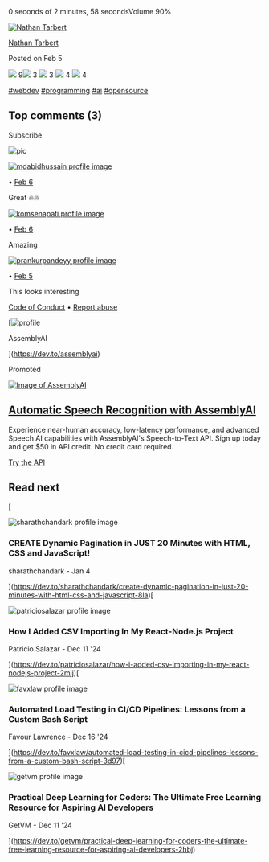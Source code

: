 0 seconds of 2 minutes, 58 secondsVolume 90%

[![Nathan Tarbert](https://media2.dev.to/dynamic/image/width=50,height=50,fit=cover,gravity=auto,format=auto/https%3A%2F%2Fdev-to-uploads.s3.amazonaws.com%2Fuploads%2Fuser%2Fprofile_image%2F1031984%2Fe6629bb7-d446-4f40-b537-d2fa664bf5fd.jpg)](https://dev.to/nathan_tarbert)

[Nathan Tarbert](https://dev.to/nathan_tarbert)

Posted on Feb 5

 ![](https://assets.dev.to/assets/sparkle-heart-5f9bee3767e18deb1bb725290cb151c25234768a0e9a2bd39370c382d02920cf.svg) 9![](https://assets.dev.to/assets/multi-unicorn-b44d6f8c23cdd00964192bedc38af3e82463978aa611b4365bd33a0f1f4f3e97.svg) 3 ![](https://assets.dev.to/assets/exploding-head-daceb38d627e6ae9b730f36a1e390fca556a4289d5a41abb2c35068ad3e2c4b5.svg) 3 ![](https://assets.dev.to/assets/raised-hands-74b2099fd66a39f2d7eed9305ee0f4553df0eb7b4f11b01b6b1b499973048fe5.svg) 4 ![](https://assets.dev.to/assets/fire-f60e7a582391810302117f987b22a8ef04a2fe0df7e3258a5f49332df1cec71e.svg) 4

[#webdev](https://dev.to/t/webdev) [#programming](https://dev.to/t/programming) [#ai](https://dev.to/t/ai) [#opensource](https://dev.to/t/opensource)

## Top comments (3)

Subscribe

![pic](https://media2.dev.to/dynamic/image/width=256,height=,fit=scale-down,gravity=auto,format=auto/https%3A%2F%2Fdev-to-uploads.s3.amazonaws.com%2Fuploads%2Farticles%2F8j7kvp660rqzt99zui8e.png)

[![mdabidhussain profile image](https://media2.dev.to/dynamic/image/width=50,height=50,fit=cover,gravity=auto,format=auto/https%3A%2F%2Fdev-to-uploads.s3.amazonaws.com%2Fuploads%2Fuser%2Fprofile_image%2F968815%2F6b3c06d9-4da3-405b-98e3-13263c96c3a4.jpg)](https://dev.to/mdabidhussain)

• [Feb 6](https://dev.to/nathan_tarbert/bringing-a-deepseek-r1-langgraph-agent-into-the-real-world-using-copilotkit-3oia#comment-2lgnc)

Great 🔥🔥

[![komsenapati profile image](https://media2.dev.to/dynamic/image/width=50,height=50,fit=cover,gravity=auto,format=auto/https%3A%2F%2Fdev-to-uploads.s3.amazonaws.com%2Fuploads%2Fuser%2Fprofile_image%2F1154019%2F2d1a0162-f89f-4b52-a2cb-b887a4ab0c61.jpg)](https://dev.to/komsenapati)

• [Feb 6](https://dev.to/nathan_tarbert/bringing-a-deepseek-r1-langgraph-agent-into-the-real-world-using-copilotkit-3oia#comment-2lgmb)

Amazing

[![prankurpandeyy profile image](https://media2.dev.to/dynamic/image/width=50,height=50,fit=cover,gravity=auto,format=auto/https%3A%2F%2Fdev-to-uploads.s3.amazonaws.com%2Fuploads%2Fuser%2Fprofile_image%2F199782%2F42c7bef8-2864-41cd-9ded-00b40b9b7f98.png)](https://dev.to/prankurpandeyy)

• [Feb 5](https://dev.to/nathan_tarbert/bringing-a-deepseek-r1-langgraph-agent-into-the-real-world-using-copilotkit-3oia#comment-2lgkg)

This looks interesting

[Code of Conduct](https://dev.to/code-of-conduct) • [Report abuse](https://dev.to/report-abuse)

[![profile](https://media2.dev.to/dynamic/image/width=64,height=64,fit=cover,gravity=auto,format=auto/https%3A%2F%2Fdev-to-uploads.s3.amazonaws.com%2Fuploads%2Forganization%2Fprofile_image%2F3748%2F444eeea7-85cd-4b3e-9e28-c345c6459d77.png)

AssemblyAI

](https://dev.to/assemblyai)

Promoted

[![Image of AssemblyAI](https://media2.dev.to/dynamic/image/width=775%2Cheight=%2Cfit=scale-down%2Cgravity=auto%2Cformat=auto/https%3A%2F%2Fi.imgur.com%2Fb414U62.png)](https://www.assemblyai.com/?utm_source=devto&utm_medium=cpc&utm_campaign=display&utm_content=transcribe&bb=197823)

## [](https://dev.to/nathan_tarbert/bringing-a-deepseek-r1-langgraph-agent-into-the-real-world-using-copilotkit-3oia?context=digest#automatic-speech-recognition-with-assemblyai)[Automatic Speech Recognition with AssemblyAI](https://www.assemblyai.com/products/speech-to-text?utm_source=devto&utm_medium=cpc&utm_campaign=display&utm_content=transcribe&bb=197823)

Experience near-human accuracy, low-latency performance, and advanced Speech AI capabilities with AssemblyAI's Speech-to-Text API. Sign up today and get $50 in API credit. No credit card required.

[Try the API](https://www.assemblyai.com/products/speech-to-text?utm_source=devto&utm_medium=cpc&utm_campaign=display&utm_content=transcribe&bb=197823)

## Read next

[

![sharathchandark profile image](https://media2.dev.to/dynamic/image/width=100,height=100,fit=cover,gravity=auto,format=auto/https%3A%2F%2Fdev-to-uploads.s3.amazonaws.com%2Fuploads%2Fuser%2Fprofile_image%2F1139543%2F86716339-473b-41f3-827b-1d124ff9823e.jpg)

### CREATE Dynamic Pagination in JUST 20 Minutes with HTML, CSS and JavaScript!

sharathchandark - Jan 4





](https://dev.to/sharathchandark/create-dynamic-pagination-in-just-20-minutes-with-html-css-and-javascript-8la)[

![patriciosalazar profile image](https://media2.dev.to/dynamic/image/width=100,height=100,fit=cover,gravity=auto,format=auto/https%3A%2F%2Fdev-to-uploads.s3.amazonaws.com%2Fuploads%2Fuser%2Fprofile_image%2F583216%2Fea905c0b-1af2-4313-8a71-ae6856c9ff39.jpg)

### How I Added CSV Importing In My React-Node.js Project

Patricio Salazar - Dec 11 '24





](https://dev.to/patriciosalazar/how-i-added-csv-importing-in-my-react-nodejs-project-2mij)[

![favxlaw profile image](https://media2.dev.to/dynamic/image/width=100,height=100,fit=cover,gravity=auto,format=auto/https%3A%2F%2Fdev-to-uploads.s3.amazonaws.com%2Fuploads%2Fuser%2Fprofile_image%2F1673424%2Fe7aa58e9-2f38-4ddb-a697-61240e8b812b.png)

### Automated Load Testing in CI/CD Pipelines: Lessons from a Custom Bash Script

Favour Lawrence - Dec 16 '24





](https://dev.to/favxlaw/automated-load-testing-in-cicd-pipelines-lessons-from-a-custom-bash-script-3d97)[

![getvm profile image](https://media2.dev.to/dynamic/image/width=100,height=100,fit=cover,gravity=auto,format=auto/https%3A%2F%2Fdev-to-uploads.s3.amazonaws.com%2Fuploads%2Fuser%2Fprofile_image%2F1659938%2F16a3ff6b-e9bb-437a-9c74-d42eefbd665b.png)

### Practical Deep Learning for Coders: The Ultimate Free Learning Resource for Aspiring AI Developers

GetVM - Dec 11 '24





](https://dev.to/getvm/practical-deep-learning-for-coders-the-ultimate-free-learning-resource-for-aspiring-ai-developers-2hbj)